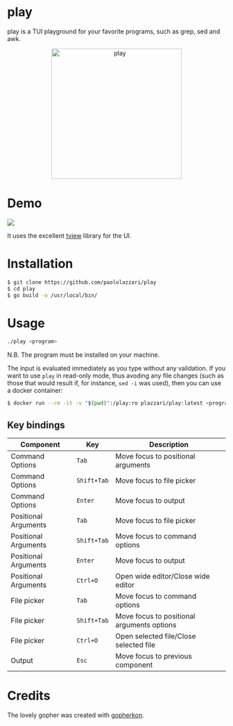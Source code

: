 # play

play is a TUI playground for your favorite programs, such as grep, sed and awk.

<p align="center">
    <picture>
      <source media="(prefers-color-scheme: dark)" srcset="docs/gopher.png">
      <source media="(prefers-color-scheme: light)" srcset="docs/gopher.png">
      <img alt="play" title="play" src="docs/gopher.png" width="300">
    </picture>
</p>

# Demo

![](docs/demo.gif)

It uses the excellent [tview](https://github.com/rivo/tview) library for the UI.

# Installation

```bash
$ git clone https://github.com/paololazzari/play
$ cd play
$ go build -o /usr/local/bin/
```

# Usage

```bash
./play <program>
```

N.B. The program must be installed on your machine.

The input is evaluated immediately as you type without any validation.
If you want to use `play` in read-only mode, thus avoding any file changes (such as those that would result if, for instance, `sed -i` was used), then you can use a docker container:

```bash
$ docker run --rm -it -v "$(pwd)":/play:ro plazzari/play:latest <program>
```


## Key bindings

| Component       | Key           | Description |
|-----------------|---------------|-------------|
| Command Options      | `Tab`         | Move focus to positional arguments  |
| Command Options      | `Shift+Tab`   | Move focus to file picker |
| Command Options      | `Enter`       | Move focus to output |
| Positional Arguments | `Tab`         | Move focus to file picker |
| Positional Arguments | `Shift+Tab`   | Move focus to command options |
| Positional Arguments | `Enter`       | Move focus to output |
| Positional Arguments | `Ctrl+O`      | Open wide editor/Close wide editor |
| File picker          | `Tab`         | Move focus to command options |
| File picker          | `Shift+Tab`   | Move focus to positional arguments options |
| File picker          | `Ctrl+O`      | Open selected file/Close selected file | 
| Output               | `Esc`         | Move focus to previous component |

# Credits

The lovely gopher was created with [gopherkon](https://github.com/quasilyte/gopherkon).